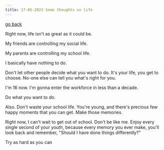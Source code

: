 ```yaml
---
title: 17-05-2023 Some thoughts on life
---
```


[go back](Articles/Articles.md)

Right now, life isn't as great as it could be.

My friends are controlling my social life.

My parents are controlling my school life.

I basically have nothing to do.

Don't let other people decide what you want to do. It's your life, you get to choose. No-one else can tell you what's right for you.

I'm 16 now. I'm gonna enter the workforce in less than a decade. 

Do what you want to do.

Also. Don't waste your school life. You're young, and there's precious few happy moments that you can get. Make those memories.

Right now, I can't wait to get out of school. Don't be like me. Enjoy every single second of your youth, because every memory you ever make, you'll look back and remember, "Should I have done things differently?"

Try as hard as you can


